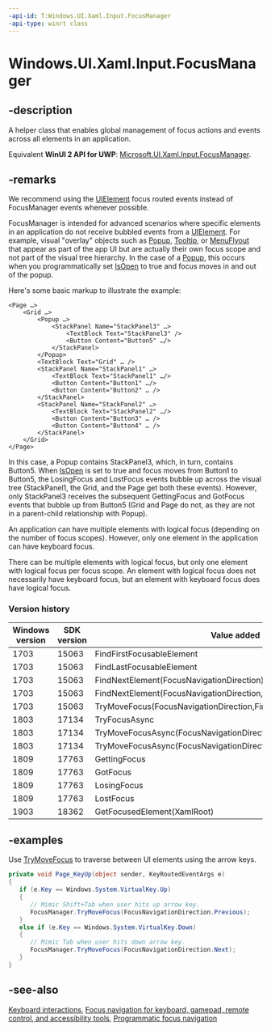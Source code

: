 ```yaml
---
-api-id: T:Windows.UI.Xaml.Input.FocusManager
-api-type: winrt class
---
```


<!-- Class syntax.
public class FocusManager : Windows.UI.Xaml.Input.IFocusManager
-->

# Windows.UI.Xaml.Input.FocusManager

## -description

A helper class that enables global management of focus actions and events across all elements in an application.

Equivalent **WinUI 2 API for UWP**: [Microsoft.UI.Xaml.Input.FocusManager](/windows/winui/api/microsoft.ui.xaml.input.focusmanager).

## -remarks

We recommend using the [UIElement](../windows.ui.xaml/uielement.md) focus routed events instead of FocusManager events whenever possible.

FocusManager is intended for advanced scenarios where specific elements in an application do not receive bubbled events from a [UIElement](../windows.ui.xaml/uielement.md). For example, visual "overlay" objects such as [Popup](../windows.ui.xaml.controls.primitives/popup.md), [Tooltip](../windows.ui.xaml.controls/tooltip.md), or [MenuFlyout](../windows.ui.xaml.controls/menuflyout.md) that appear as part of the app UI but are actually their own focus scope and not part of the visual tree hierarchy. In the case of a [Popup](../windows.ui.xaml.controls.primitives/popup.md), this occurs when you programmatically set [IsOpen](../windows.ui.xaml.controls.primitives/popup_isopen.md) to true and focus moves in and out of the popup.

Here's some basic markup to illustrate the example:

``` xaml
<Page …>
    <Grid …>
        <Popup …>
            <StackPanel Name="StackPanel3" …>
                <TextBlock Text="StackPanel3" />
                <Button Content="Button5" …/>
            </StackPanel>
        </Popup>
        <TextBlock Text="Grid" … />
        <StackPanel Name="StackPanel1" …>
            <TextBlock Text="StackPanel1" …/>
            <Button Content="Button1" …/>
            <Button Content="Button2" … />
        </StackPanel>
        <StackPanel Name="StackPanel2" …>
            <TextBlock Text="StackPanel2" …/>
            <Button Content="Button3" … />
            <Button Content="Button4" … />
        </StackPanel>
    </Grid>
</Page>
```

In this case, a Popup contains StackPanel3, which, in turn, contains Button5. When [IsOpen](../windows.ui.xaml.controls.primitives/popup_isopen.md) is set to true and focus moves from Button1 to Button5, the LosingFocus and LostFocus events bubble up across the visual tree (StackPanel1, the Grid, and the Page get both these events). However, only StackPanel3 receives the subsequent GettingFocus and GotFocus events that bubble up from Button5 (Grid and Page do not, as they are not in a parent-child relationship with Popup).

An application can have multiple elements with logical focus (depending on the number of focus scopes). However, only one element in the application can have keyboard focus.

There can be multiple elements with logical focus, but only one element with logical focus per focus scope. An element with logical focus does not necessarily have keyboard focus, but an element with keyboard focus does have logical focus.

### Version history

| Windows version | SDK version | Value added |
| -- | -- | -- |
| 1703 | 15063 | FindFirstFocusableElement |
| 1703 | 15063 | FindLastFocusableElement |
| 1703 | 15063 | FindNextElement(FocusNavigationDirection) |
| 1703 | 15063 | FindNextElement(FocusNavigationDirection,FindNextElementOptions) |
| 1703 | 15063 | TryMoveFocus(FocusNavigationDirection,FindNextElementOptions) |
| 1803 | 17134 | TryFocusAsync |
| 1803 | 17134 | TryMoveFocusAsync(FocusNavigationDirection) |
| 1803 | 17134 | TryMoveFocusAsync(FocusNavigationDirection,FindNextElementOptions) |
| 1809 | 17763 | GettingFocus |
| 1809 | 17763 | GotFocus |
| 1809 | 17763 | LosingFocus |
| 1809 | 17763 | LostFocus |
| 1903 | 18362 | GetFocusedElement(XamlRoot) |

## -examples

Use [TryMoveFocus](/uwp/api/windows.ui.xaml.input.focusmanager.trymovefocus) to traverse between UI elements using the arrow keys.

```csharp
private void Page_KeyUp(object sender, KeyRoutedEventArgs e)
{
   if (e.Key == Windows.System.VirtualKey.Up)
   {
      // Mimic Shift+Tab when user hits up arrow key.
      FocusManager.TryMoveFocus(FocusNavigationDirection.Previous);
   }
   else if (e.Key == Windows.System.VirtualKey.Down)
   {
      // Mimic Tab when user hits down arrow key.
      FocusManager.TryMoveFocus(FocusNavigationDirection.Next);
   }
}
```

## -see-also

[Keyboard interactions](/windows/uwp/design/input/keyboard-interactions), [Focus navigation for keyboard, gamepad, remote control, and accessibility tools](/windows/uwp/design/input/focus-navigation), [Programmatic focus navigation](/windows/uwp/design/input/focus-navigation-programmatic)
